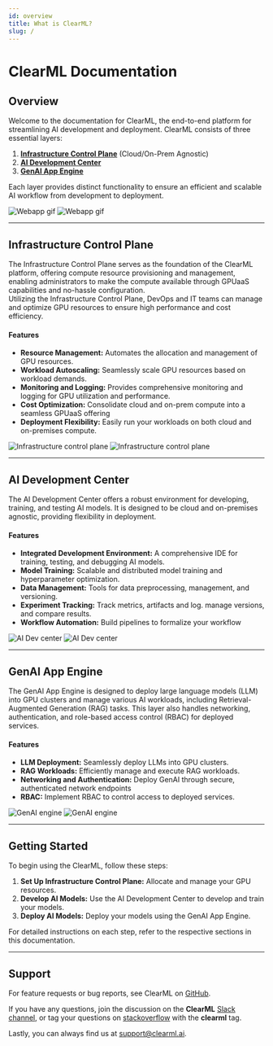 ```yaml
---
id: overview
title: What is ClearML?
slug: /
---
```


# ClearML Documentation

## Overview
Welcome to the documentation for ClearML, the end-to-end platform for streamlining AI development and deployment. ClearML consists of three essential layers:
1. [**Infrastructure Control Plane**](#infrastructure-control-plane) (Cloud/On-Prem Agnostic)
2. [**AI Development Center**](#ai-development-center)
3. [**GenAI App Engine**](#genai-app-engine)

Each layer provides distinct functionality to ensure an efficient and scalable AI workflow from development to deployment.

![Webapp gif](img/gif/webapp_screenshots.gif#light-mode-only)
![Webapp gif](img/gif/webapp_screenshots_dark.gif#dark-mode-only)

---

## Infrastructure Control Plane
The Infrastructure Control Plane serves as the foundation of the ClearML platform, offering compute resource provisioning and management, enabling administrators to make the compute available through GPUaaS capabilities and no-hassle configuration.  
Utilizing the Infrastructure Control Plane, DevOps and IT teams can manage and optimize GPU resources to ensure high performance and cost efficiency.

#### Features
- **Resource Management:** Automates the allocation and management of GPU resources.
- **Workload Autoscaling:** Seamlessly scale GPU resources based on workload demands.
- **Monitoring and Logging:** Provides comprehensive monitoring and logging for GPU utilization and performance.
- **Cost Optimization:** Consolidate cloud and on-prem compute into a seamless GPUaaS offering 
- **Deployment Flexibility:** Easily run your workloads on both cloud and on-premises compute.

![Infrastructure control plane](img/gif/infra_control_plane.gif#light-mode-only)
![Infrastructure control plane](img/gif/infra_control_plane_dark.gif#dark-mode-only)

---

## AI Development Center
The AI Development Center offers a robust environment for developing, training, and testing AI models. It is designed to be cloud and on-premises agnostic, providing flexibility in deployment.

#### Features
- **Integrated Development Environment:** A comprehensive IDE for training, testing, and debugging AI models.
- **Model Training:** Scalable and distributed model training and hyperparameter optimization.
- **Data Management:** Tools for data preprocessing, management, and versioning.
- **Experiment Tracking:** Track metrics, artifacts and log. manage versions, and compare results.
- **Workflow Automation:** Build pipelines to formalize your workflow

![AI Dev center](img/gif/ai_dev_center.gif#light-mode-only)
![AI Dev center](img/gif/ai_dev_center_dark.gif#dark-mode-only)

---

## GenAI App Engine
The GenAI App Engine is designed to deploy large language models (LLM) into GPU clusters and manage various AI workloads, including Retrieval-Augmented Generation (RAG) tasks. This layer also handles networking, authentication, and role-based access control (RBAC) for deployed services.

#### Features
- **LLM Deployment:** Seamlessly deploy LLMs into GPU clusters.
- **RAG Workloads:** Efficiently manage and execute RAG workloads.
- **Networking and Authentication:** Deploy GenAI through secure, authenticated network endpoints
- **RBAC:** Implement RBAC to control access to deployed services.

![GenAI engine](img/gif/genai_engine.gif#light-mode-only)
![GenAI engine](img/gif/genai_engine_dark.gif#dark-mode-only)

---

## Getting Started
To begin using the ClearML, follow these steps:
1. **Set Up Infrastructure Control Plane:** Allocate and manage your GPU resources.
2. **Develop AI Models:** Use the AI Development Center to develop and train your models.
3. **Deploy AI Models:** Deploy your models using the GenAI App Engine.

For detailed instructions on each step, refer to the respective sections in this documentation.

---

## Support
For feature requests or bug reports, see ClearML on [GitHub](https://github.com/clearml/clearml/issues).

If you have any questions, join the discussion on the **ClearML** [Slack channel](https://joinslack.clear.ml), or tag your questions on [stackoverflow](https://stackoverflow.com/questions/tagged/clearml) with the **clearml** tag.

Lastly, you can always find us at [support@clearml.ai](mailto:support@clearml.ai?subject=ClearML).